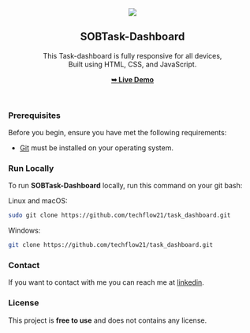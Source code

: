 <div align="center">
  <img src="./assets/images/project-screenshot.jpg" />

  <h2 align="center">SOBTask-Dashboard</h2>

This Task-dashboard is fully responsive for all devices, <br/> Built using HTML, CSS, and JavaScript.

<a href="https://techflow21.github.io/task_dashboard/"><strong>➥ Live Demo</strong></a>

</div>

<br />

### Prerequisites

Before you begin, ensure you have met the following requirements:

- [Git](https://git-scm.com/downloads "Download Git") must be installed on your operating system.

### Run Locally

To run **SOBTask-Dashboard** locally, run this command on your git bash:

Linux and macOS:

```bash
sudo git clone https://github.com/techflow21/task_dashboard.git
```

Windows:

```bash
git clone https://github.com/techflow21/task_dashboard.git
```

### Contact

If you want to contact with me you can reach me at [linkedin](https://www.linkedin.com/in/dokthorb).

### License

This project is **free to use** and does not contains any license.
